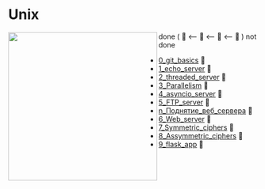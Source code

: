 # Unix

<img src=https://png.pngtree.com/png-vector/20190927/ourlarge/pngtree-adorable-baby-alpaca-illustration-for-nursery-decoration-png-image_1755209.jpg width=300 height=auto align="left"/>

done ( :green_book: <-- :ledger: <-- :orange_book: <-- :closed_book: ) not done

* [0_git_basics](https://github.com/TatianaVolkovaa/Unix/tree/main/0_git_basics) :green_book:
* [1_echo_server](https://github.com/TatianaVolkovaa/Unix/tree/main/1_echo_server) :green_book:
* [2_threaded_server](https://github.com/TatianaVolkovaa/Unix/tree/main/2_threaded_server) :green_book:
* [3_Parallelism](https://github.com/TatianaVolkovaa/Unix/tree/main/3_Parallelism) :green_book:
* [4_asyncio_server](https://github.com/TatianaVolkovaa/Unix/tree/main/4_asyncio_server) :green_book:
* [5_FTP_server](https://github.com/TatianaVolkovaa/Unix/tree/main/5_FTP_server) :green_book:
* [n_Поднятие_веб_сервера](https://github.com/TatianaVolkovaa/Unix/tree/main/n_Поднятие_веб_сервера) :green_book:
* [6_Web_server](https://github.com/TatianaVolkovaa/Unix/tree/main/6_Web_server) :green_book:
* [7_Symmetric_ciphers](https://github.com/TatianaVolkovaa/Unix/tree/main/7_Symmetric_ciphers) :closed_book:
* [8_Assymmetric_ciphers](https://github.com/TatianaVolkovaa/Unix/tree/main/8_Assymmetric_ciphers) :closed_book:
* [9_flask_app](https://github.com/TatianaVolkovaa/Unix/tree/main/9_flask_app) :closed_book:
